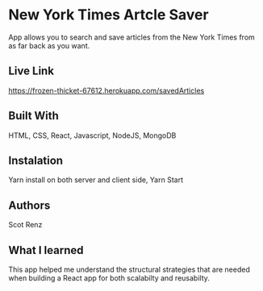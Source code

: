 # New York Times Artcle Saver
App allows you to search and save articles from the New York Times from as far back as you want.

## Live Link
https://frozen-thicket-67612.herokuapp.com/savedArticles

## Built With
HTML, CSS, React, Javascript, NodeJS, MongoDB

## Instalation
Yarn install on both server and client side, Yarn Start

## Authors
Scot Renz

## What I learned
This app helped me understand the structural strategies that are needed when building a React app for both scalabilty and reusabilty. 
